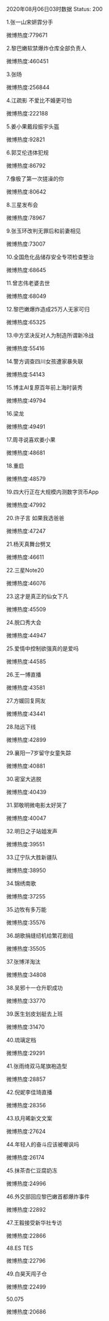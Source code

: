 2020年08月06日03时数据
Status: 200

1.张一山宋妍霏分手

微博热度:779671

2.黎巴嫩软禁爆炸仓库全部负责人

微博热度:460451

3.张旸

微博热度:256844

4.江疏影 不爱比不婚更可怕

微博热度:222188

5.姜小果戴段振宇头盔

微博热度:92821

6.郭艾伦违体犯规

微博热度:86792

7.像极了第一次搓澡的你

微博热度:80642

8.三星发布会

微博热度:78967

9.张玉环改判无罪后和前妻相见

微博热度:73007

10.全国危化品储存安全专项检查整治

微博热度:68645

11.曾志伟老婆去世

微博热度:68049

12.黎巴嫩爆炸造成25万人无家可归

微博热度:65325

13.中方坚决反对人为制造所谓新冷战

微博热度:55416

14.警方调查四川女孩遭家暴失联

微博热度:54143

15.博主AI复原百年前上海时装秀

微博热度:49794

16.梁龙

微博热度:49491

17.周寻说喜欢姜小果

微博热度:48681

18.重启

微博热度:48579

19.四大行正在大规模内测数字货币App

微博热度:47992

20.许子言 如果我选爸爸

微博热度:47247

21.杨天真舞台劈叉

微博热度:46611

22.三星Note20

微博热度:46076

23.这才是真正的仙女下凡

微博热度:45509

24.脱口秀大会

微博热度:44947

25.爱情中控制欲强真的是爱吗

微博热度:44585

26.王一博直播

微博热度:43581

27.方媛回复网友

微博热度:43441

28.陆远下线

微博热度:42899

29.襄阳一7岁留守女童失踪

微博热度:40881

30.密室大逃脱

微博热度:40439

31.郭敬明微电影太好哭了

微博热度:40047

32.明日之子站姐发声

微博热度:39551

33.辽宁队大胜新疆队

微博热度:38950

34.锦绣南歌

微博热度:37255

35.边牧有多万能

微博热度:35576

36.胡歌捐缝纫机给繁花剧组

微博热度:35505

37.张博洋淘汰

微博热度:34808

38.吴邪十一仓升职成功

微博热度:33770

39.医生划皮划艇去上班

微博热度:31470

40.琉璃定档

微博热度:29291

41.张雨绮双马尾旗袍造型

微博热度:28857

42.倪妮李佳琦直播

微博热度:28356

43.玖月晞新文文案

微博热度:27624

44.年轻人的奋斗应该被嘲讽吗

微博热度:26174

45.抹茶杏仁豆腐奶冻

微博热度:24996

46.外交部回应黎巴嫩首都爆炸事件

微博热度:22892

47.王毅接受新华社专访

微博热度:22866

48.ES TES

微博热度:22796

49.白昊天闯子仓

微博热度:22499

50.075

微博热度:20686

